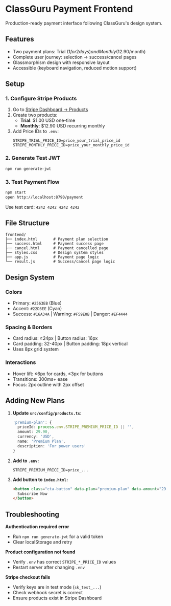 # ClassGuru Payment Frontend

Production-ready payment interface following ClassGuru's design system.

## Features

- Two payment plans: Trial ($1 for 2 days) and Monthly ($12.90/month)
- Complete user journey: selection → success/cancel pages
- Glassmorphism design with responsive layout
- Accessible (keyboard navigation, reduced motion support)

## Setup

### 1. Configure Stripe Products

1. Go to [Stripe Dashboard → Products](https://dashboard.stripe.com/test/products)
2. Create two products:
   - **Trial**: $1.00 USD one-time
   - **Monthly**: $12.90 USD recurring monthly
3. Add Price IDs to `.env`:
   ```
   STRIPE_TRIAL_PRICE_ID=price_your_trial_price_id
   STRIPE_MONTHLY_PRICE_ID=price_your_monthly_price_id
   ```

### 2. Generate Test JWT

```bash
npm run generate-jwt
```

### 3. Test Payment Flow

```bash
npm start
open http://localhost:8790/payment
```

Use test card: `4242 4242 4242 4242`

## File Structure

```
frontend/
├── index.html       # Payment plan selection
├── success.html     # Payment success page
├── cancel.html      # Payment cancelled page
├── styles.css       # Design system styles
├── app.js           # Payment page logic
└── result.js        # Success/cancel page logic
```

## Design System

### Colors
- Primary: `#2563EB` (Blue)
- Accent: `#22D3EE` (Cyan)
- Success: `#16A34A` | Warning: `#F59E0B` | Danger: `#EF4444`

### Spacing & Borders
- Card radius: ≥24px | Button radius: 16px
- Card padding: 32-40px | Button padding: 18px vertical
- Uses 8px grid system

### Interactions
- Hover lift: ≤6px for cards, ≤3px for buttons
- Transitions: 300ms+ ease
- Focus: 2px outline with 2px offset

## Adding New Plans

1. **Update `src/config/products.ts`:**
   ```typescript
   'premium-plan': {
     priceId: process.env.STRIPE_PREMIUM_PRICE_ID || '',
     amount: 29.90,
     currency: 'USD',
     name: 'Premium Plan',
     description: 'For power users'
   }
   ```

2. **Add to `.env`:**
   ```
   STRIPE_PREMIUM_PRICE_ID=price_...
   ```

3. **Add button to `index.html`:**
   ```html
   <button class="cta-button" data-plan="premium-plan" data-amount="29.90" data-currency="USD">
     Subscribe Now
   </button>
   ```

## Troubleshooting

**Authentication required error**
- Run `npm run generate-jwt` for a valid token
- Clear localStorage and retry

**Product configuration not found**
- Verify `.env` has correct `STRIPE_*_PRICE_ID` values
- Restart server after changing `.env`

**Stripe checkout fails**
- Verify keys are in test mode (`sk_test_...`)
- Check webhook secret is correct
- Ensure products exist in Stripe Dashboard
